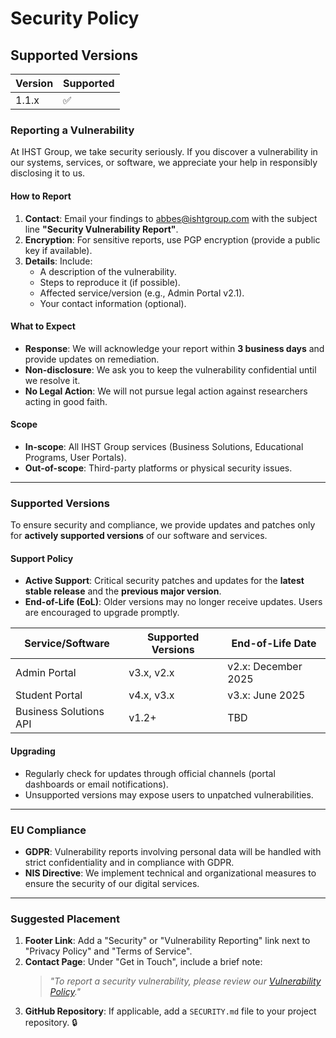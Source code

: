 # Security Policy

## Supported Versions


| Version | Supported          |
| ------- | ------------------ |
| 1.1.x   | :white_check_mark: |

### **Reporting a Vulnerability**  
At IHST Group, we take security seriously. If you discover a vulnerability in our systems, services, or software, we appreciate your help in responsibly disclosing it to us.  

#### **How to Report**  
1. **Contact**: Email your findings to [abbes@ishtgroup.com](mailto:abbes@ishtgroup.com) with the subject line **"Security Vulnerability Report"**.  
2. **Encryption**: For sensitive reports, use PGP encryption (provide a public key if available).  
3. **Details**: Include:  
   - A description of the vulnerability.  
   - Steps to reproduce it (if possible).  
   - Affected service/version (e.g., Admin Portal v2.1).  
   - Your contact information (optional).  

#### **What to Expect**  
- **Response**: We will acknowledge your report within **3 business days** and provide updates on remediation.  
- **Non-disclosure**: We ask you to keep the vulnerability confidential until we resolve it.  
- **No Legal Action**: We will not pursue legal action against researchers acting in good faith.  

#### **Scope**  
- **In-scope**: All IHST Group services (Business Solutions, Educational Programs, User Portals).  
- **Out-of-scope**: Third-party platforms or physical security issues.  

---

### **Supported Versions**  
To ensure security and compliance, we provide updates and patches only for **actively supported versions** of our software and services.  

#### **Support Policy**  
- **Active Support**: Critical security patches and updates for the **latest stable release** and the **previous major version**.  
- **End-of-Life (EoL)**: Older versions may no longer receive updates. Users are encouraged to upgrade promptly.  

| **Service/Software** | **Supported Versions** | **End-of-Life Date** |  
|-----------------------|-------------------------|-----------------------|  
| Admin Portal          | v3.x, v2.x             | v2.x: December 2025  |  
| Student Portal        | v4.x, v3.x             | v3.x: June 2025      |  
| Business Solutions API| v1.2+                  | TBD                   |  

#### **Upgrading**  
- Regularly check for updates through official channels (portal dashboards or email notifications).  
- Unsupported versions may expose users to unpatched vulnerabilities.  

---

### **EU Compliance**  
- **GDPR**: Vulnerability reports involving personal data will be handled with strict confidentiality and in compliance with GDPR.  
- **NIS Directive**: We implement technical and organizational measures to ensure the security of our digital services.  

---

### **Suggested Placement**  
1. **Footer Link**: Add a "Security" or "Vulnerability Reporting" link next to "Privacy Policy" and "Terms of Service".  
2. **Contact Page**: Under "Get in Touch", include a brief note:  
   > *"To report a security vulnerability, please review our [Vulnerability Policy](#)."*  
3. **GitHub Repository**: If applicable, add a `SECURITY.md` file to your project repository.   🔒
